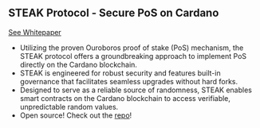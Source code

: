 STEAK Protocol - Secure PoS on Cardano
--------------------------------------

[See Whitepaper](https://steakprotocol.com/whitepaper.pdf)


- Utilizing the proven Ouroboros proof of stake (PoS) mechanism, the STEAK protocol offers a groundbreaking approach to implement PoS directly on the Cardano blockchain.
- STEAK is engineered for robust security and features built-in governance that facilitates seamless upgrades without hard forks.
- Designed to serve as a reliable source of randomness, STEAK enables smart contracts on the Cardano blockchain to access verifiable, unpredictable random values.
- Open source! Check out the [repo](https://github.com/STEAKProtocol/STEAKProtocol)!

